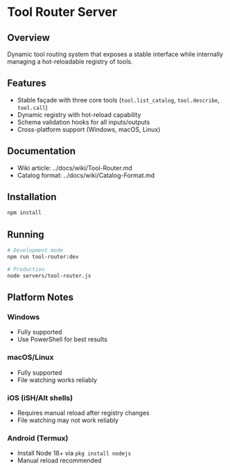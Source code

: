 # Tool Router Server

## Overview
Dynamic tool routing system that exposes a stable interface while internally managing a hot-reloadable registry of tools.

## Features
- Stable façade with three core tools (`tool.list_catalog`, `tool.describe`, `tool.call`)
- Dynamic registry with hot-reload capability
- Schema validation hooks for all inputs/outputs
- Cross-platform support (Windows, macOS, Linux)

## Documentation
- Wiki article: ../docs/wiki/Tool-Router.md
- Catalog format: ../docs/wiki/Catalog-Format.md

## Installation
```bash
npm install
```

## Running
```bash
# Development mode
npm run tool-router:dev

# Production
node servers/tool-router.js
```

## Platform Notes
### Windows
- Fully supported
- Use PowerShell for best results

### macOS/Linux
- Fully supported
- File watching works reliably

### iOS (iSH/Alt shells)
- Requires manual reload after registry changes
- File watching may not work reliably

### Android (Termux)
- Install Node 18+ via `pkg install nodejs`
- Manual reload recommended
